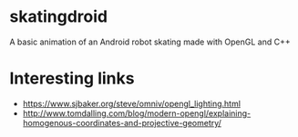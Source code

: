 # skatingdroid
A basic animation of an Android robot skating made with OpenGL and C++

# Interesting links
- https://www.sjbaker.org/steve/omniv/opengl_lighting.html
- http://www.tomdalling.com/blog/modern-opengl/explaining-homogenous-coordinates-and-projective-geometry/
